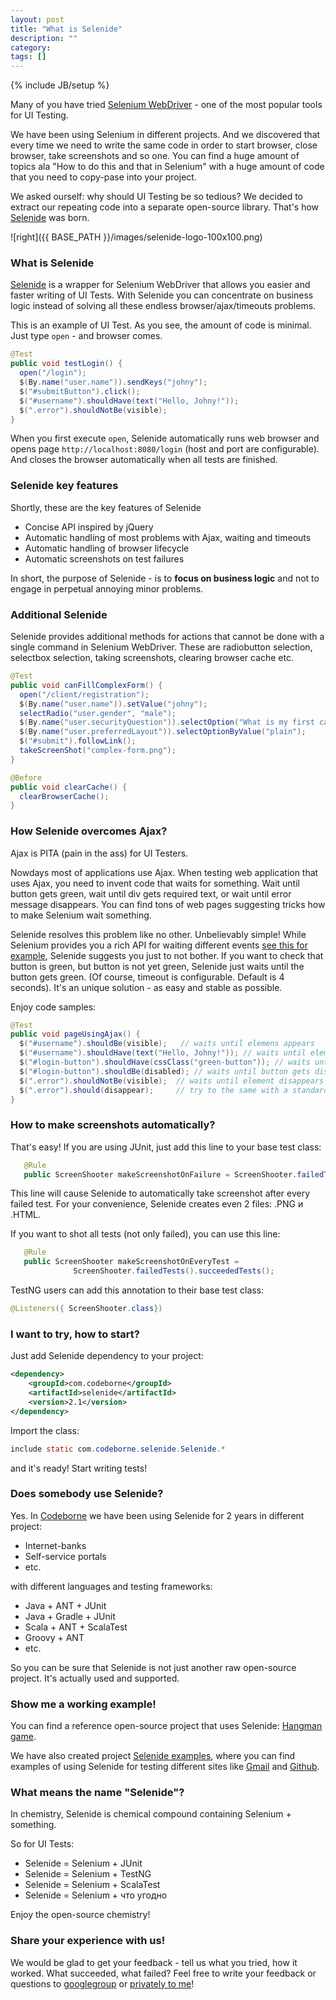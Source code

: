 ```yaml
---
layout: post
title: "What is Selenide"
description: ""
category: 
tags: []
---
```

{% include JB/setup %}

Many of you have tried [Selenium WebDriver](http://code.google.com/p/selenium/) - one of the most popular tools for UI Testing.

We have been using Selenium in different projects.
And we discovered that every time we need to write the same code in order to start browser, close browser,
take screenshots and so one.
You can find a huge amount of topics ala "How to do this and that in Selenium" with a huge
amount of code that you need to copy-pase into your project.

We asked ourself: why should UI Testing be so tedious?
We decided to extract our repeating code into a separate open-source library.
That's how [Selenide](http://selenide.org) was born.

![right]({{ BASE_PATH }}/images/selenide-logo-100x100.png)

### What is Selenide
[Selenide](http://selenide.org) is a wrapper for Selenium WebDriver that allows you easier and faster writing of UI Tests.
With Selenide you can concentrate on business logic instead of solving all these endless browser/ajax/timeouts problems.

This is an example of UI Test. As you see, the amount of code is minimal. Just type `open` - and browser comes.

```java
@Test
public void testLogin() {
  open("/login");
  $(By.name("user.name")).sendKeys("johny");
  $("#submitButton").click();
  $("#username").shouldHave(text("Hello, Johny!"));
  $(".error").shouldNotBe(visible);
}
```

When you first execute `open`, Selenide automatically runs web browser and opens page `http://localhost:8080/login` (host and port are configurable).
And closes the browser automatically when all tests are finished.

### Selenide key features
Shortly, these are the key features of Selenide

+  Concise API inspired by jQuery
+  Automatic handling of most problems with Ajax, waiting and timeouts
+  Automatic handling of browser lifecycle
+  Automatic screenshots on test failures

In short, the purpose of Selenide - is to **focus on business logic** and not to engage in perpetual annoying minor problems.

### Additional Selenide
Selenide provides additional methods for actions that cannot be done with a single command in Selenium WebDriver.
These are radiobutton selection, selectbox selection, taking screenshots, clearing browser cache etc.

```java
@Test
public void canFillComplexForm() {
  open("/client/registration");
  $(By.name("user.name")).setValue("johny");
  selectRadio("user.gender", "male");
  $(By.name("user.securityQuestion")).selectOption("What is my first car?");
  $(By.name("user.preferredLayout")).selectOptionByValue("plain");
  $("#submit").followLink();
  takeScreenShot("complex-form.png");
}

@Before
public void clearCache() {
  clearBrowserCache();
}
```

### How Selenide overcomes Ajax?

Ajax is PITA (pain in the ass) for UI Testers.

Nowdays most of applications use Ajax. When testing web application that uses Ajax, you need to invent code that waits for something. Wait until
button gets green, wait until div gets required text, or wait until error message disappears. You can find tons of web pages suggesting tricks how to
make Selenium wait something.

Selenide resolves this problem like no other. Unbelievably simple!
While Selenium provides you a rich API for waiting different events [see this for example](http://xpinjection.com/2013/04/04/waits-and-timeouts-in-webdriver/),
Selenide suggests you just to not bother. If you want to check that button is green, but button is not yet green, Selenide just waits until the
button gets green. (Of course, timeout is configurable. Default is 4 seconds).
It's an unique solution - as easy and stable as possible.

Enjoy code samples:

```java
@Test
public void pageUsingAjax() {
  $("#username").shouldBe(visible);   // waits until elemens appears
  $("#username").shouldHave(text("Hello, Johny!")); // waits until elements gets text "Hello, Johny!"
  $("#login-button").shouldHave(cssClass("green-button")); // waits until button gets green
  $("#login-button").shouldBe(disabled); // waits until button gets disabled
  $(".error").shouldNotBe(visible);  // waits until element disappears
  $(".error").should(disappear);     // try to the same with a standard Selenium WebDriver!
}
```

### How to make screenshots automatically?
That's easy! If you are using JUnit, just add this line to your base test class:

```java
   @Rule
   public ScreenShooter makeScreenshotOnFailure = ScreenShooter.failedTests();
```

This line will cause Selenide to automatically take screenshot after every failed test.
For your convenience, Selenide creates even 2 files: .PNG и .HTML.

If you want to shot all tests (not only failed), you can use this line:

```java
   @Rule
   public ScreenShooter makeScreenshotOnEveryTest =
              ScreenShooter.failedTests().succeededTests();
```

TestNG users can add this annotation to their base test class:

```java
@Listeners({ ScreenShooter.class})
```

### I want to try, how to start?

Just add Selenide dependency to your project:

```xml
<dependency>
    <groupId>com.codeborne</groupId>
    <artifactId>selenide</artifactId>
    <version>2.1</version>
</dependency>
```

Import the class:

```java
include static com.codeborne.selenide.Selenide.*
```

and it's ready! Start writing tests!

### Does somebody use Selenide?
Yes. In <a href="http://codeborne.com/" target="_blank">Codeborne</a> we have been using Selenide for 2 years in different project:

*   Internet-banks
*   Self-service portals
*   etc.

with different languages and testing frameworks:

*   Java + ANT + JUnit
*   Java + Gradle + JUnit
*   Scala + ANT + ScalaTest
*   Groovy + ANT
*   etc.

So you can be sure that Selenide is not just another raw open-source project. It's actually used and supported.

### Show me a working example!

You can find a reference open-source project that uses Selenide: [Hangman game](https://github.com/asolntsev/hangman).

We have also created project [Selenide examples](https://github.com/codeborne/selenide_examples), where you can find examples of using Selenide
for testing different sites like [Gmail](https://github.com/codeborne/selenide_examples/tree/master/gmail/test/org/selenide/examples/gmail) and
[Github](https://github.com/codeborne/selenide_examples/tree/master/github/test/org/selenide/examples/github).

### What means the name "Selenide"?
In chemistry, Selenide is chemical compound containing Selenium + something.

So for UI Tests:

*   Selenide = Selenium + JUnit
*   Selenide = Selenium + TestNG
*   Selenide = Selenium + ScalaTest
*   Selenide = Selenium + что угодно

Enjoy the open-source chemistry!

### Share your experience with us!
We would be glad to get your feedback - tell us what you tried, how it worked. What succeeded, what failed?
Feel free to write your feedback or questions to [googlegroup](mailto:selenide@googlegroups.com) or [privately to me](mailto:andrei.solntsev@gmail.com)!
